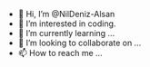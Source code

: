 - 👋 Hi, I’m @NilDeniz-Alsan
- 👀 I’m interested in coding.
- 🌱 I’m currently learning ...
- 💞️ I’m looking to collaborate on ...
- 📫 How to reach me ...

<!---
NilDeniz-Alsan/NilDeniz-Alsan is a ✨ special ✨ repository because its `README.md` (this file) appears on your GitHub profile.
You can click the Preview link to take a look at your changes.
--->
